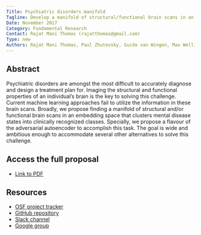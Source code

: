 ```yaml
---
Title: Psychiatric disorders manifold
Tagline: Develop a manifold of structural/functional brain scans in an embedding space that clusters mental disease states into clinically recognized classes.
Date: November 2017
Category: Fundamental Research
Contact: Rajat Mani Thomas (rajatthomas@gmail.com)
Type: new
Authors: Rajat Mani Thomas, Paul Zhutovsky, Guido van Wingen, Max Welling
---
```


## Abstract

Psychiatric disorders are amongst the most difficult to accurately diagnose and
design a treatment plan for. Imaging the structural and functional properties of an
individual’s brain is the key to solving this challenge. Current machine learning
approaches fail to utilize the information in these brain scans. Broadly, we propose
finding a manifold of structural and/or functional brain scans in an embedding space
that clusters mental disease states into clinically recognized classes. Specially, we
propose a flavour of the adversarial autoencoder to accomplish this task. The goal
is wide and ambitious enough to accommodate several other alternatives to solve
this challenge.


## Access the full proposal

- [Link to PDF](/pdf/thomas-discovering-manifold-psychiatric.pdf)


## Resources

- [OSF project tracker](https://osf.io/y2unj/)
- [GitHub repository](https://github.com/AI-ON/deep-embedding)
- [Slack channel](https://deep-embedding.slack.com/)
- [Google group](https://groups.google.com/d/forum/deep-embedding)
